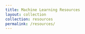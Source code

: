 ```yaml
---
title: Machine Learning Resources
layout: collection
collection: resources
permalink: /resources/
---
```

